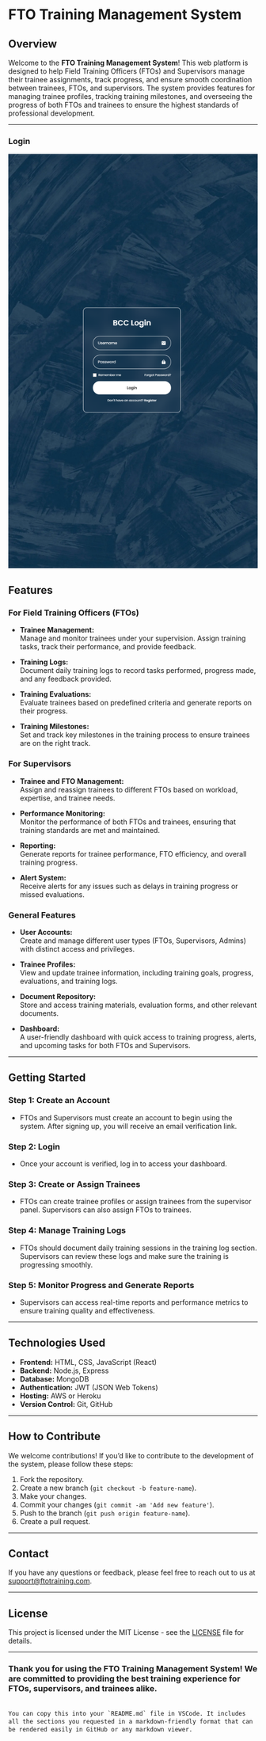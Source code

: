 # FTO Training Management System

## Overview

Welcome to the **FTO Training Management System**! This web platform is designed to help Field Training Officers (FTOs) and Supervisors manage their trainee assignments, track progress, and ensure smooth coordination between trainees, FTOs, and supervisors. The system provides features for managing trainee profiles, tracking training milestones, and overseeing the progress of both FTOs and trainees to ensure the highest standards of professional development.

---
### Login
![Login](login\imgoflogin.png)

## Features

### For Field Training Officers (FTOs)
- **Trainee Management:**  
  Manage and monitor trainees under your supervision. Assign training tasks, track their performance, and provide feedback.
  
- **Training Logs:**  
  Document daily training logs to record tasks performed, progress made, and any feedback provided.
  
- **Training Evaluations:**  
  Evaluate trainees based on predefined criteria and generate reports on their progress.

- **Training Milestones:**  
  Set and track key milestones in the training process to ensure trainees are on the right track.

### For Supervisors
- **Trainee and FTO Management:**  
  Assign and reassign trainees to different FTOs based on workload, expertise, and trainee needs.
  
- **Performance Monitoring:**  
  Monitor the performance of both FTOs and trainees, ensuring that training standards are met and maintained.

- **Reporting:**  
  Generate reports for trainee performance, FTO efficiency, and overall training progress. 

- **Alert System:**  
  Receive alerts for any issues such as delays in training progress or missed evaluations.

### General Features
- **User Accounts:**  
  Create and manage different user types (FTOs, Supervisors, Admins) with distinct access and privileges.

- **Trainee Profiles:**  
  View and update trainee information, including training goals, progress, evaluations, and training logs.

- **Document Repository:**  
  Store and access training materials, evaluation forms, and other relevant documents.

- **Dashboard:**  
  A user-friendly dashboard with quick access to training progress, alerts, and upcoming tasks for both FTOs and Supervisors.

---

## Getting Started

### Step 1: Create an Account
- FTOs and Supervisors must create an account to begin using the system. After signing up, you will receive an email verification link.

### Step 2: Login
- Once your account is verified, log in to access your dashboard.

### Step 3: Create or Assign Trainees
- FTOs can create trainee profiles or assign trainees from the supervisor panel. Supervisors can also assign FTOs to trainees.

### Step 4: Manage Training Logs
- FTOs should document daily training sessions in the training log section. Supervisors can review these logs and make sure the training is progressing smoothly.

### Step 5: Monitor Progress and Generate Reports
- Supervisors can access real-time reports and performance metrics to ensure training quality and effectiveness.

---

## Technologies Used
- **Frontend:** HTML, CSS, JavaScript (React)
- **Backend:** Node.js, Express
- **Database:** MongoDB
- **Authentication:** JWT (JSON Web Tokens)
- **Hosting:** AWS or Heroku
- **Version Control:** Git, GitHub

---

## How to Contribute

We welcome contributions! If you’d like to contribute to the development of the system, please follow these steps:

1. Fork the repository.
2. Create a new branch (`git checkout -b feature-name`).
3. Make your changes.
4. Commit your changes (`git commit -am 'Add new feature'`).
5. Push to the branch (`git push origin feature-name`).
6. Create a pull request.

---

## Contact

If you have any questions or feedback, please feel free to reach out to us at [support@ftotraining.com](mailto:support@ftotraining.com).

---

## License

This project is licensed under the MIT License - see the [LICENSE](LICENSE) file for details.

---

### Thank you for using the FTO Training Management System! We are committed to providing the best training experience for FTOs, supervisors, and trainees alike.
```

You can copy this into your `README.md` file in VSCode. It includes all the sections you requested in a markdown-friendly format that can be rendered easily in GitHub or any markdown viewer.